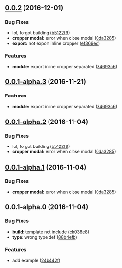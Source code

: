 <a name="0.0.2"></a>
## [0.0.2](https://github.com/mahpah/ngcrop/compare/v0.0.1-alpha.0...v0.0.2) (2016-12-01)


### Bug Fixes

* lol, forgot building ([b5122f9](https://github.com/mahpah/ngcrop/commit/b5122f9))
* **cropper modal:** error when close modal ([0da3285](https://github.com/mahpah/ngcrop/commit/0da3285))
* **export:** not export inline cropper ([ef369ed](https://github.com/mahpah/ngcrop/commit/ef369ed))


### Features

* **module:** export inline cropper separated ([84693c6](https://github.com/mahpah/ngcrop/commit/84693c6))



<a name="0.0.1-alpha.3"></a>
## [0.0.1-alpha.3](https://github.com/mahpah/ngcrop/compare/v0.0.1-alpha.0...v0.0.1-alpha.3) (2016-11-21)


### Features

* **module:** export inline cropper separated ([84693c6](https://github.com/mahpah/ngcrop/commit/84693c6))



<a name="0.0.1-alpha.2"></a>
## [0.0.1-alpha.2](https://github.com/mahpah/ngcrop/compare/v0.0.1-alpha.0...v0.0.1-alpha.2) (2016-11-04)


### Bug Fixes

* lol, forgot building ([b5122f9](https://github.com/mahpah/ngcrop/commit/b5122f9))
* **cropper modal:** error when close modal ([0da3285](https://github.com/mahpah/ngcrop/commit/0da3285))



<a name="0.0.1-alpha.1"></a>
## [0.0.1-alpha.1](https://github.com/mahpah/ngcrop/compare/v0.0.1-alpha.0...v0.0.1-alpha.1) (2016-11-04)


### Bug Fixes

* **cropper modal:** error when close modal ([0da3285](https://github.com/mahpah/ngcrop/commit/0da3285))



<a name="0.0.1-alpha.0"></a>
## 0.0.1-alpha.0 (2016-11-04)


### Bug Fixes

* **build:** template not include ([cb038e8](https://github.com/mahpah/ngcrop/commit/cb038e8))
* **type:** wrong type def ([88b4efb](https://github.com/mahpah/ngcrop/commit/88b4efb))


### Features

* add example ([24b442f](https://github.com/mahpah/ngcrop/commit/24b442f))



